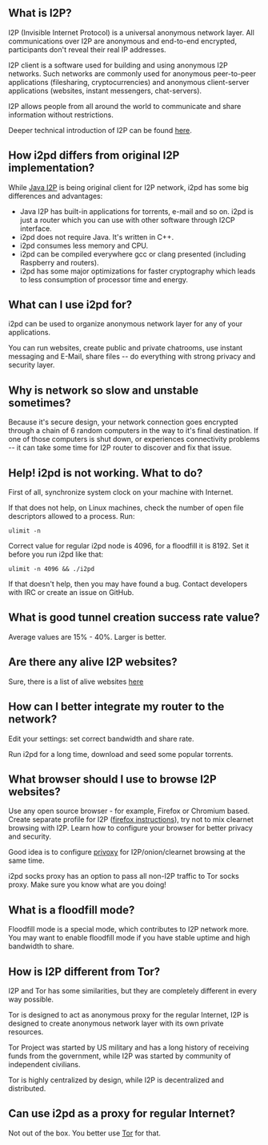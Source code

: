 ## What is I2P?

I2P (Invisible Internet Protocol) is a universal anonymous network layer. 
All communications over I2P are anonymous and end-to-end encrypted, participants
don't reveal their real IP addresses. 

I2P client is a software used for building and using anonymous I2P 
networks. Such networks are commonly used for anonymous peer-to-peer 
applications (filesharing, cryptocurrencies) and anonymous client-server 
applications (websites, instant messengers, chat-servers).

I2P allows people from all around the world to communicate and share information
without restrictions.

Deeper technical introduction of I2P can be found [here](https://geti2p.net/en/docs/how/tech-intro).

## How i2pd differs from original I2P implementation?

While [Java I2P](https://geti2p.net) is being original client for I2P network, i2pd has some big differences and advantages:

* Java I2P has built-in applications for torrents, e-mail and so on. i2pd is just a router which you can use with other software through I2CP interface.
* i2pd does not require Java. It's written in C++.
* i2pd consumes less memory and CPU.
* i2pd can be compiled everywhere gcc or clang presented (including Raspberry and routers).
* i2pd has some major optimizations for faster cryptography which leads to less consumption of processor time and energy.

## What can I use i2pd for?

i2pd can be used to organize anonymous network layer for any of your applications.

You can run websites, create public and private chatrooms, use instant 
messaging and E-Mail, share files -- do everything with strong privacy and 
security layer.

## Why is network so slow and unstable sometimes?

Because it's secure design, your network connection goes encrypted through a chain of 6 
random computers in the way to it's final destination. If one of those computers
is shut down, or experiences connectivity problems -- it can take some time for
I2P router to discover and fix that issue. 

## Help! i2pd is not working. What to do?

First of all, synchronize system clock on your machine with Internet.

If that does not help, on Linux machines, check the number of open file descriptors
allowed to a process. Run:

    ulimit -n

Correct value for regular i2pd node is 4096, for a floodfill it is 8192. 
Set it before you run i2pd like that:

    ulimit -n 4096 && ./i2pd

If that doesn't help, then you may have found a bug.
Contact developers with IRC or create an issue on GitHub.

## What is good tunnel creation success rate value?

Average values are 15% - 40%. Larger is better.

## Are there any alive I2P websites?

Sure, there is a list of alive websites [here](http://identiguy.i2p.xyz/)

## How can I better integrate my router to the network?

Edit your settings: set correct bandwidth and share rate. 

Run i2pd for a long time, download and seed some popular torrents.

## What browser should I use to browse I2P websites?

Use any open source browser - for example, Firefox or Chromium based. Create separate profile for I2P ([firefox instructions](https://support.mozilla.org/en-US/kb/profile-manager-create-and-remove-firefox-profiles)), try not to mix clearnet browsing with I2P. Learn how to configure your browser for better privacy and security.

Good idea is to configure [privoxy](https://wiki.archlinux.org/index.php/Privoxy) for I2P/onion/clearnet browsing at the same time.

i2pd socks proxy has an option to pass all non-I2P traffic to Tor socks proxy. Make sure you know what are you doing!

## What is a floodfill mode?

Floodfill mode is a special mode, which contributes to I2P network more.
You may want to enable floodfill mode if you have stable uptime and high bandwidth
to share.

## How is I2P different from Tor?

I2P and Tor has some similarities, but they are completely different in every way possible.

Tor is designed to act as anonymous proxy for the regular Internet, I2P is 
designed to create anonymous network layer with its own private resources.

Tor Project was started by US military and has a long history of receiving funds
from the government, while I2P was started by community of independent civilians.

Tor is highly centralized by design, while I2P is decentralized and distributed.

## Can use i2pd as a proxy for regular Internet?

Not out of the box. You better use [Tor](https://www.torproject.org/) for that.

